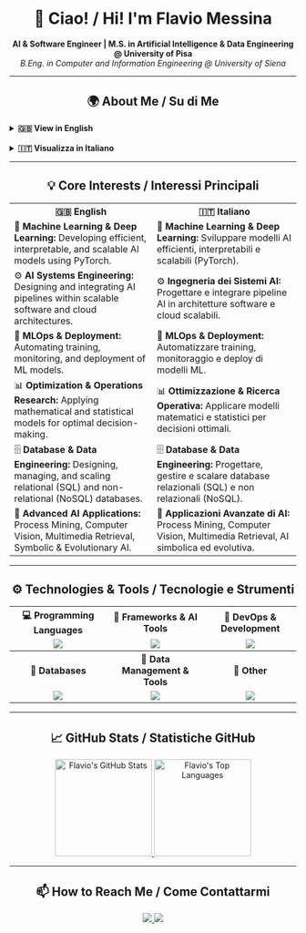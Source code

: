 <h1 align="center">👋 Ciao! / Hi! I'm Flavio Messina</h1>
<p align="center">
  <strong>AI & Software Engineer | M.S. in Artificial Intelligence & Data Engineering @ University of Pisa</strong><br>
  <em>B.Eng. in Computer and Information Engineering @ University of Siena</em>
</p>

---

<h2 align="center">🌍 About Me / Su di Me</h2>

<p align="center">
      <details>
        <summary><strong>🇬🇧 View in English</strong></summary>
        <br>
        I’m a <strong>Computer Engineer</strong> with a B.Eng. in <strong>Computer and Information Engineering</strong> from the University of Siena (Information Systems track).
        <br>
        I am currently pursuing my M.S. in <strong>Artificial Intelligence & Data Engineering</strong> at the University of Pisa.
        <br>
        <br>
        During my <strong>undergraduate studies</strong>, I developed strong skills in:
        <ul>
            <li><strong>Mathematics & Statistics:</strong> Linear Algebra, Mathematical Analysis I & II, Probability & Statistics.</li>
            <li><strong>Physics & Engineering Fundamentals:</strong> Physics I & II, Electrical Engineering, Electromagnetic Fields.</li>
            <li><strong>Computer Science & Programming:</strong> Fundamentals of Computer Science, Programming & Software Design, Computer Architecture, Operating Systems, Computer Networks.</li>
            <li><strong>Management & Operations:</strong> Business & Organizational Management, Operations Research, Career-oriented knowledge.</li>
        </ul>
        During my <strong>graduate studies</strong>, I further specialized in:
        <ul>
            <li><strong>Machine Learning & Deep Learning:</strong> Data Mining, Computational Intelligence, Deep Learning, Symbolic & Evolutionary AI.</li>
            <li><strong>Data & Cloud Engineering:</strong> Cloud Computing, Large-Scale & Multi-Structured Databases, Distributed Systems, Internet of Things.</li>
            <li><strong>Business & Management:</strong> Business and Project Management, Optimization Methods and Game Theory.</li>
            <li><strong>Advanced AI Applications:</strong> Process Mining, Computer Vision, Multimedia Information Retrieval.</li>
        </ul>
        These courses allowed me to combine advanced theoretical knowledge with practical experience in developing complex, scalable AI systems.
        <br>
        <br>
        I work mainly with <strong>Python, Java, C++, and C</strong>, leveraging tools and frameworks such as <strong>PyTorch</strong> and <strong>Spring</strong> to <strong>develop, prototype, and implement complex software systems and AI models</strong>.
        <br>
        I have experience with <strong>Git</strong> for project management and deployment, as well as databases like <strong>PostgreSQL, MongoDB, and Redis</strong>.
        <br>
        I value <strong>clean, organized code</strong> and pay close attention to <strong>even the smallest details</strong> throughout the design and development process.
    </details>
    <br>
    <details>
        <summary><strong>🇮🇹 Visualizza in Italiano</strong></summary>
        <br>
        Sono un <strong>ingegnere informatico</strong> con una laurea triennale in <strong>Ingegneria Informatica e dell’Informazione</strong> presso l’Università di Siena (percorso <em>Sistemi Informatici</em>).
        <br>
        Attualmente sono iscritto alla magistrale in <strong>Artificial Intelligence & Data Engineering</strong> all’Università di Pisa.
        <br>
        <br>
        Durante la <strong>triennale</strong> ho sviluppato solide competenze in:
        <ul>
            <li><strong>Matematica e Statistica:</strong> Algebra lineare, Analisi matematica I e II, Probabilità e Statistica.</li>
            <li><strong>Fisica e Fondamenti dell’Ingegneria:</strong> Fisica I e II, Elettrotecnica, Campi Elettromagnetici.</li>
            <li><strong>Informatica e Programmazione:</strong> Fondamenti di informatica e programmazione, Programmazione e progettazione software, Architettura dei calcolatori, Sistemi operativi, Reti di calcolatori.</li>
            <li><strong>Gestione e Organizzazione:</strong> Economia ed organizzazione aziendale, Ricerca operativa, Conoscenze utili per il mondo del lavoro.</li>
        </ul>
        Durante la <strong>magistrale</strong> ho approfondito ambiti avanzati di AI e Data Engineering, tra cui:
        <ul>
            <li><strong>Machine Learning & Deep Learning:</strong> Data Mining, Computational Intelligence, Deep Learning, Symbolic & Evolutionary AI.</li>
            <li><strong>Data & Cloud Engineering:</strong> Cloud Computing, Large-Scale & Multi-Structured Databases, Distributed Systems, Internet of Things.</li>
            <li><strong>Business & Management:</strong> Business and Project Management, Optimization Methods and Game Theory.</li>
            <li><strong>Advanced AI Applications:</strong> Process Mining, Computer Vision, Multimedia Information Retrieval.</li>
        </ul>
        Questi esami mi hanno permesso di combinare conoscenze teoriche avanzate con esperienza pratica nello sviluppo di sistemi AI complessi e scalabili.
        <br>
        <br>
        Lavoro con linguaggi come <strong>Python, Java, C++ e C</strong>, utilizzando strumenti e framework come <strong>PyTorch</strong> e <strong>Spring</strong> per <strong>sviluppare, prototipare e implementare sistemi software e modelli di intelligenza artificiale complessi</strong>.
        <br>
        Ho esperienza con <strong>Git</strong> per la gestione e il deployment di progetti, oltre a database come <strong>PostgreSQL, MongoDB e Redis</strong>.
        <br>
        Presto grande attenzione alla <strong>pulizia e all’organizzazione del codice</strong>, curando anche i <strong>più piccoli dettagli</strong> nella progettazione e nella realizzazione di ogni progetto.
    </details>
</p>


---

<h2 align="center">💡 Core Interests / Interessi Principali</h2>

<table align="center">
    <tr>
        <th>🇬🇧 English</th>
        <th>🇮🇹 Italiano</th>
    </tr>
    <tr>
        <td>🧠 <strong>Machine Learning & Deep Learning:</strong> Developing efficient, interpretable, and scalable AI models using PyTorch.</td>
        <td>🧠 <strong>Machine Learning & Deep Learning:</strong> Sviluppare modelli AI efficienti, interpretabili e scalabili (PyTorch).</td>
    </tr>
    <tr>
        <td>⚙️ <strong>AI Systems Engineering:</strong> Designing and integrating AI pipelines within scalable software and cloud architectures.</td>
        <td>⚙️ <strong>Ingegneria dei Sistemi AI:</strong> Progettare e integrare pipeline AI in architetture software e cloud scalabili.</td>
    </tr>
    <tr>
        <td>🚀 <strong>MLOps & Deployment:</strong> Automating training, monitoring, and deployment of ML models.</td>
        <td>🚀 <strong>MLOps & Deployment:</strong> Automatizzare training, monitoraggio e deploy di modelli ML.</td>
    </tr>
    <tr>
        <td>📊 <strong>Optimization & Operations Research:</strong> Applying mathematical and statistical models for optimal decision-making.</td>
        <td>📊 <strong>Ottimizzazione & Ricerca Operativa:</strong> Applicare modelli matematici e statistici per decisioni ottimali.</td>
    </tr>
    <tr>
        <td>🗄️ <strong>Database & Data Engineering:</strong> Designing, managing, and scaling relational (SQL) and non-relational (NoSQL) databases.</td>
        <td>🗄️ <strong>Database & Data Engineering:</strong> Progettare, gestire e scalare database relazionali (SQL) e non relazionali (NoSQL).</td>
    </tr>
    <tr>
        <td>🎯 <strong>Advanced AI Applications:</strong> Process Mining, Computer Vision, Multimedia Retrieval, Symbolic & Evolutionary AI.</td>
        <td>🎯 <strong>Applicazioni Avanzate di AI:</strong> Process Mining, Computer Vision, Multimedia Retrieval, AI simbolica ed evolutiva.</td>
    </tr>
</table>

---

<h2 align="center">⚙️ Technologies & Tools / Tecnologie e Strumenti</h2>

<table align="center">
  <tr>
    <th>💻 Programming Languages</th>
    <th>🧠 Frameworks & AI Tools</th>
    <th>🧰 DevOps & Development</th>
  </tr>
  <tr align="center">
    <td>
      <img src="https://skillicons.dev/icons?i=python,java,cpp,c&theme=light" />
    </td>
    <td>
      <img src="https://skillicons.dev/icons?i=pytorch,spring,anaconda&theme=light" />
    </td>
    <td>
      <img src="https://skillicons.dev/icons?i=docker,git,github,cmake,vscode&theme=light" />
    </td>
  </tr>
  <tr>
    <th>💾 Databases</th>
    <th>🧮 Data Management & Tools</th>
    <th>📝 Other</th>
  </tr>
  <tr align="center">
    <td>
      <img src="https://skillicons.dev/icons?i=postgresql,mongodb,redis&theme=light" />
    </td>
    <td>
      <img src="https://skillicons.dev/icons?i=anaconda&theme=light" />
    </td>
    <td>
      <img src="https://skillicons.dev/icons?i=html,latex&theme=light" />
    </td>
  </tr>
</table>



---

<h2 align="center">📈 GitHub Stats / Statistiche GitHub</h2>

<p align="center">
  <a href="https://github.com/anuraghazra/github-readme-stats">
    <img height="170em" src="https://github-readme-stats.vercel.app/api?username=flaviomessina&show_icons=true&theme=noctis_minimus&count_private=true" alt="Flavio's GitHub Stats" />
  </a>
  <a href="https://github.com/anuraghazra/github-readme-stats">
    <img height="170em" src="https://github-readme-stats.vercel.app/api/top-langs/?username=flaviomessina&layout=compact&theme=noctis_minimus" alt="Flavio's Top Languages" />
  </a>
</p>

---

<h2 align="center">📫 How to Reach Me / Come Contattarmi</h2>

<p align="center">
  <a href="mailto:messinaflavio00@gmail.com">
    <img src="https://img.shields.io/badge/Gmail-D14836?style=for-the-badge&logo=gmail&logoColor=white" />
  </a>
  <a href="https://www.linkedin.com/in/f-messina00">
    <img src="https://img.shields.io/badge/LinkedIn-0077B5?style=for-the-badge&logo=linkedin&logoColor=white" />
  </a>
</p>
